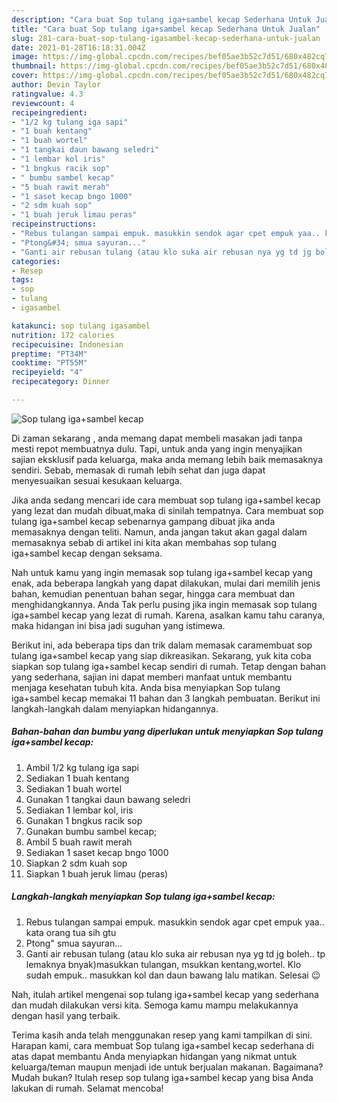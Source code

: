 ```yaml
---
description: "Cara buat Sop tulang iga+sambel kecap Sederhana Untuk Jualan"
title: "Cara buat Sop tulang iga+sambel kecap Sederhana Untuk Jualan"
slug: 281-cara-buat-sop-tulang-igasambel-kecap-sederhana-untuk-jualan
date: 2021-01-28T16:18:31.004Z
image: https://img-global.cpcdn.com/recipes/bef05ae3b52c7d51/680x482cq70/sop-tulang-igasambel-kecap-foto-resep-utama.jpg
thumbnail: https://img-global.cpcdn.com/recipes/bef05ae3b52c7d51/680x482cq70/sop-tulang-igasambel-kecap-foto-resep-utama.jpg
cover: https://img-global.cpcdn.com/recipes/bef05ae3b52c7d51/680x482cq70/sop-tulang-igasambel-kecap-foto-resep-utama.jpg
author: Devin Taylor
ratingvalue: 4.3
reviewcount: 4
recipeingredient:
- "1/2 kg tulang iga sapi"
- "1 buah kentang"
- "1 buah wortel"
- "1 tangkai daun bawang seledri"
- "1 lembar kol iris"
- "1 bngkus racik sop"
- " bumbu sambel kecap"
- "5 buah rawit merah"
- "1 saset kecap bngo 1000"
- "2 sdm kuah sop"
- "1 buah jeruk limau peras"
recipeinstructions:
- "Rebus tulangan sampai empuk. masukkin sendok agar cpet empuk yaa.. kata orang tua sih gtu"
- "Ptong&#34; smua sayuran..."
- "Ganti air rebusan tulang (atau klo suka air rebusan nya yg td jg boleh.. tp lemaknya bnyak)masukkan tulangan, msukkan kentang,wortel. Klo sudah empuk.. masukkan kol dan daun bawang lalu matikan. Selesai 😉"
categories:
- Resep
tags:
- sop
- tulang
- igasambel

katakunci: sop tulang igasambel 
nutrition: 172 calories
recipecuisine: Indonesian
preptime: "PT34M"
cooktime: "PT55M"
recipeyield: "4"
recipecategory: Dinner

---
```



![Sop tulang iga+sambel kecap](https://img-global.cpcdn.com/recipes/bef05ae3b52c7d51/680x482cq70/sop-tulang-igasambel-kecap-foto-resep-utama.jpg)

Di zaman  sekarang , anda memang dapat membeli masakan jadi tanpa mesti repot membuatnya dulu. Tapi, untuk anda yang ingin menyajikan sajian eksklusif pada keluarga, maka anda memang lebih baik memasaknya sendiri. Sebab, memasak di rumah lebih sehat dan juga dapat menyesuaikan sesuai kesukaan keluarga.

Jika anda sedang mencari ide cara membuat sop tulang iga+sambel kecap yang lezat dan mudah dibuat,maka di sinilah tempatnya. Cara membuat sop tulang iga+sambel kecap  sebenarnya gampang dibuat jika anda memasaknya dengan teliti. Namun, anda jangan takut akan gagal dalam memasaknya 
sebab di artikel ini kita akan membahas sop tulang iga+sambel kecap dengan seksama.  



Nah untuk kamu yang ingin memasak sop tulang iga+sambel kecap yang enak, ada beberapa langkah yang dapat dilakukan, mulai dari memilih jenis bahan, kemudian penentuan bahan segar, hingga cara membuat dan menghidangkannya. Anda Tak perlu pusing jika ingin memasak sop tulang iga+sambel kecap yang lezat di rumah. Karena, asalkan kamu  tahu caranya, maka hidangan ini bisa jadi suguhan yang istimewa.

Berikut ini, ada beberapa tips dan trik dalam memasak caramembuat sop tulang iga+sambel kecap yang siap dikreasikan. Sekarang, yuk kita coba siapkan sop tulang iga+sambel kecap sendiri di rumah. Tetap dengan bahan yang sederhana, sajian ini dapat memberi manfaat untuk membantu menjaga kesehatan tubuh kita. Anda bisa menyiapkan Sop tulang iga+sambel kecap memakai 11 bahan dan 3 langkah pembuatan. Berikut ini langkah-langkah dalam menyiapkan hidangannya.

<!--inarticleads1-->

##### Bahan-bahan dan bumbu yang diperlukan untuk menyiapkan Sop tulang iga+sambel kecap:

1. Ambil 1/2 kg tulang iga sapi
1. Sediakan 1 buah kentang
1. Sediakan 1 buah wortel
1. Gunakan 1 tangkai daun bawang seledri
1. Sediakan 1 lembar kol, iris
1. Gunakan 1 bngkus racik sop
1. Gunakan  bumbu sambel kecap;
1. Ambil 5 buah rawit merah
1. Sediakan 1 saset kecap bngo 1000
1. Siapkan 2 sdm kuah sop
1. Siapkan 1 buah jeruk limau (peras)




<!--inarticleads2-->

##### Langkah-langkah menyiapkan Sop tulang iga+sambel kecap:

1. Rebus tulangan sampai empuk. masukkin sendok agar cpet empuk yaa.. kata orang tua sih gtu
1. Ptong&#34; smua sayuran...
1. Ganti air rebusan tulang (atau klo suka air rebusan nya yg td jg boleh.. tp lemaknya bnyak)masukkan tulangan, msukkan kentang,wortel. Klo sudah empuk.. masukkan kol dan daun bawang lalu matikan. Selesai 😉




Nah, itulah artikel mengenai  sop tulang iga+sambel kecap  yang sederhana dan mudah dilakukan versi kita. Semoga kamu mampu melakukannya dengan hasil yang terbaik. 

Terima kasih anda telah menggunakan resep yang kami tampilkan di sini. Harapan kami, cara membuat  Sop tulang iga+sambel kecap sederhana di atas dapat membantu Anda menyiapkan hidangan yang nikmat untuk keluarga/teman maupun menjadi ide untuk berjualan makanan. Bagaimana? Mudah bukan? Itulah resep sop tulang iga+sambel kecap yang bisa Anda lakukan di rumah. Selamat mencoba!


